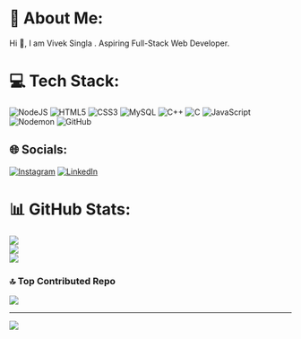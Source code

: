# 💫 About Me:
Hi 👋, I am Vivek Singla . Aspiring Full-Stack Web Developer.

# 💻 Tech Stack:
![NodeJS](https://img.shields.io/badge/node.js-6DA55F?style=for-the-badge&logo=node.js&logoColor=white) ![HTML5](https://img.shields.io/badge/html5-%23E34F26.svg?style=for-the-badge&logo=html5&logoColor=white) ![CSS3](https://img.shields.io/badge/css3-%231572B6.svg?style=for-the-badge&logo=css3&logoColor=white) ![MySQL](https://img.shields.io/badge/mysql-4479A1.svg?style=for-the-badge&logo=mysql&logoColor=white) ![C++](https://img.shields.io/badge/c++-%2300599C.svg?style=for-the-badge&logo=c%2B%2B&logoColor=white) ![C](https://img.shields.io/badge/c-%2300599C.svg?style=for-the-badge&logo=c&logoColor=white) ![JavaScript](https://img.shields.io/badge/javascript-%23323330.svg?style=for-the-badge&logo=javascript&logoColor=%23F7DF1E) ![Nodemon](https://img.shields.io/badge/NODEMON-%23323330.svg?style=for-the-badge&logo=nodemon&logoColor=%BBDEAD) ![GitHub](https://img.shields.io/badge/github-%23121011.svg?style=for-the-badge&logo=github&logoColor=white)

## 🌐 Socials:
[![Instagram](https://img.shields.io/badge/Instagram-%23E4405F.svg?logo=Instagram&logoColor=white)](https://instagram.com/https://www.instagram.com/viveksingla20/) [![LinkedIn](https://img.shields.io/badge/LinkedIn-%230077B5.svg?logo=linkedin&logoColor=white)](https://linkedin.com/in/https://www.linkedin.com/in/vivek-singla-b73439293/) 

# 📊 GitHub Stats:
![](https://github-readme-stats.vercel.app/api?username=VivekSingla20&theme=dark&hide_border=false&include_all_commits=false&count_private=false)<br/>
![](https://github-readme-streak-stats.herokuapp.com/?user=VivekSingla20&theme=dark&hide_border=false)<br/>
![](https://github-readme-stats.vercel.app/api/top-langs/?username=VivekSingla20&theme=dark&hide_border=false&include_all_commits=false&count_private=false&layout=compact)

### 🔝 Top Contributed Repo
![](https://github-contributor-stats.vercel.app/api?username=VivekSingla20&limit=5&theme=dark&combine_all_yearly_contributions=true)

---
[![](https://visitcount.itsvg.in/api?id=VivekSingla20&icon=0&color=0)](https://visitcount.itsvg.in)

<!-- Proudly created with GPRM ( https://gprm.itsvg.in ) -->
